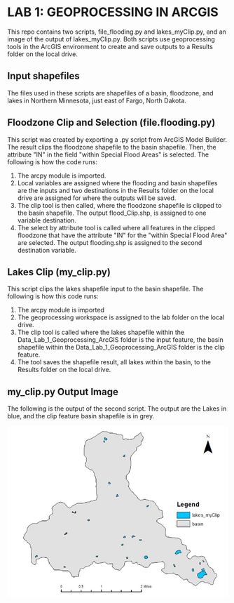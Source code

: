 # LAB 1: GEOPROCESSING IN ARCGIS

This repo contains two scripts, file_flooding.py and lakes_myClip.py, and an image of the output of lakes_myClip.py.  Both scripts use geoprocessing tools in the ArcGIS environment to create and save outputs to a Results folder on the local drive. 

## Input shapefiles

The files used in these scripts are shapefiles of a basin, floodzone, and lakes in Northern Minnesota, just east of Fargo, North Dakota. 

##  Floodzone Clip and Selection (file.flooding.py)

This script was created by exporting a .py script from ArcGIS Model Builder.  The result clips the floodzone shapefile to the basin shapefile.  Then, the attribute "IN" in the field "within Special Flood Areas" is selected.  The following is how the code runs:

1. The arcpy module is imported.
2. Local variables are assigned where the flooding and basin shapefiles are the inputs and two destinations in the Results folder on the local drive are assigned for where the outputs will be saved.
3. The clip tool is then called, where the floodzone shapefile is clipped to the basin shapefile.  The output flood_Clip.shp, is assigned to one variable destination.
4. The select by attribute tool is called where all features in the clipped floodzone that have the attribute "IN" for the "within Special Flood Area" are selected.  The output flooding.shp is assigned to the second destination variable.


##  Lakes Clip (my_clip.py)

This script clips the lakes shapefile input to the basin shapefile.  The following is how this code runs:

1. The arcpy module is imported
2. The geoprocessing workspace is assigned to the lab folder on the local drive.
3. The clip tool is called where the lakes shapefile within the Data_Lab_1_Geoprocessing_ArcGIS folder is the input feature, the basin shapefile within the Data_Lab_1_Geoprocessing_ArcGIS folder is the clip feature.
4. The tool saves the shapefile result, all lakes within the basin, to the Results folder on the local drive.

## my_clip.py Output Image

The following is the output of the second script.  The output are the Lakes in blue, and the clip feature basin shapefile is in grey.

![](Lakesclip.jpg)
